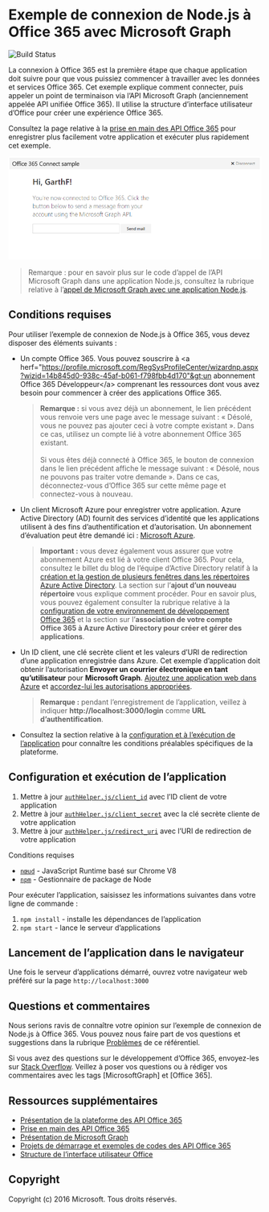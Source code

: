 # Exemple de connexion de Node.js à Office 365 avec Microsoft Graph
![Build Status](https://ricalo.visualstudio.com/_apis/public/build/definitions/06256fa7-d8e5-4ca0-8639-7c00eb6f1fe9/10/badge "Build Status")

La connexion à Office 365 est la première étape que chaque application doit suivre pour que vous puissiez commencer à travailler avec les données et services Office 365. Cet exemple explique comment connecter, puis appeler un point de terminaison via l’API Microsoft Graph (anciennement appelée API unifiée Office 365). Il utilise la structure d’interface utilisateur d’Office pour créer une expérience Office 365.

Consultez la page relative à la [prise en main des API Office 365](http://dev.office.com/getting-started/office365apis?platform=option-node#setup) pour enregistrer plus facilement votre application et exécuter plus rapidement cet exemple.

![Capture d’écran d’un exemple de connexion de Node.js à Office 365](../readme-imgs/screenshot.PNG)
> Remarque : pour en savoir plus sur le code d’appel de l’API Microsoft Graph dans une application Node.js, consultez la rubrique relative à l’[appel de Microsoft Graph avec une application Node.js](https://graph.microsoft.io/docs/platform/nodejs).

## Conditions requises

Pour utiliser l’exemple de connexion de Node.js à Office 365, vous devez disposer des éléments suivants :
* Un compte Office 365. Vous pouvez souscrire à &lt;a herf="https://profile.microsoft.com/RegSysProfileCenter/wizardnp.aspx?wizid=14b845d0-938c-45af-b061-f798fbb4d170"&gt;un abonnement Office 365 Développeur&lt;/a&gt; comprenant les ressources dont vous avez besoin pour commencer à créer des applications Office 365.

     > **Remarque :**
     si vous avez déjà un abonnement, le lien précédent vous renvoie vers une page avec le message suivant : « Désolé, vous ne pouvez pas ajouter ceci à votre compte existant ». Dans ce cas, utilisez un compte lié à votre abonnement Office 365 existant.<br /><br />
     Si vous êtes déjà connecté à Office 365, le bouton de connexion dans le lien précédent affiche le message suivant : « Désolé, nous ne pouvons pas traiter votre demande ». Dans ce cas, déconnectez-vous d’Office 365 sur cette même page et connectez-vous à nouveau.
* Un client Microsoft Azure pour enregistrer votre application. Azure Active Directory (AD) fournit des services d’identité que les applications utilisent à des fins d’authentification et d’autorisation. Un abonnement d’évaluation peut être demandé ici : [Microsoft Azure](https://account.windowsazure.com/SignUp).

     > **Important :**
     vous devez également vous assurer que votre abonnement Azure est lié à votre client Office 365. Pour cela, consultez le billet du blog de l’équipe d’Active Directory relatif à la [création et la gestion de plusieurs fenêtres dans les répertoires Azure Active Directory](http://blogs.technet.com/b/ad/archive/2013/11/08/creating-and-managing-multiple-windows-azure-active-directories.aspx). La section sur l’**ajout d’un nouveau répertoire** vous explique comment procéder. Pour en savoir plus, vous pouvez également consulter la rubrique relative à la [configuration de votre environnement de développement Office 365](https://msdn.microsoft.com/office/office365/howto/setup-development-environment#bk_CreateAzureSubscription) et la section sur l’**association de votre compte Office 365 à Azure Active Directory pour créer et gérer des applications**.
* Un ID client, une clé secrète client et les valeurs d’URI de redirection d’une application enregistrée dans Azure. Cet exemple d’application doit obtenir l’autorisation **Envoyer un courrier électronique en tant qu’utilisateur** pour **Microsoft Graph**. [Ajoutez une application web dans Azure](https://msdn.microsoft.com/office/office365/HowTo/add-common-consent-manually#bk_RegisterWebApp) et [accordez-lui les autorisations appropriées](https://github.com/OfficeDev/O365-Nodejs-Microsoft-Graph-Connect/wiki/Grant-permissions-to-the-Connect-application-in-Azure).

     > **Remarque :**
     pendant l’enregistrement de l’application, veillez à indiquer **http://localhost:3000/login** comme **URL d’authentification**.
     
* Consultez la section relative à la [configuration et à l’exécution de l’application](#configure-and-run-the-app) pour connaître les conditions préalables spécifiques de la plateforme.

## Configuration et exécution de l’application

1. Mettre à jour [```authHelper.js/client_id```](authHelper.js#L7) avec l’ID client de votre application
2. Mettre à jour [```authHelper.js/client_secret```](authHelper.js#L8) avec la clé secrète cliente de votre application
3. Mettre à jour [```authHelper.js/redirect_uri```](authHelper.js#L9) avec l’URI de redirection de votre application

Conditions requises
* [```nœud```](https://nodejs.org/en/) - JavaScript Runtime basé sur Chrome V8
* [```npm```](https://docs.npmjs.com/getting-started/installing-node) - Gestionnaire de package de Node

Pour exécuter l’application, saisissez les informations suivantes dans votre ligne de commande :

1. ```npm install``` - installe les dépendances de l’application
2. ```npm start``` - lance le serveur d’applications


## Lancement de l’application dans le navigateur
Une fois le serveur d’applications démarré, ouvrez votre navigateur web préféré sur la page ```http://localhost:3000```

## Questions et commentaires

Nous serions ravis de connaître votre opinion sur l’exemple de connexion de Node.js à Office 365. Vous pouvez nous faire part de vos questions et suggestions dans la rubrique [Problèmes](https://github.com/OfficeDev/O365-Nodejs-Microsoft-Graph-Connect/issues) de ce référentiel.

Si vous avez des questions sur le développement d’Office 365, envoyez-les sur [Stack Overflow](http://stackoverflow.com/questions/tagged/Office365+MicrosoftGraph). Veillez à poser vos questions ou à rédiger vos commentaires avec les tags [MicrosoftGraph] et [Office 365].
  
## Ressources supplémentaires

* [Présentation de la plateforme des API Office 365](https://msdn.microsoft.com/office/office365/howto/platform-development-overview)
* [Prise en main des API Office 365](http://dev.office.com/getting-started/office365apis)
* [Présentation de Microsoft Graph](http://graph.microsoft.io)
* [Projets de démarrage et exemples de codes des API Office 365](https://msdn.microsoft.com/office/office365/howto/starter-projects-and-code-samples)
* [Structure de l’interface utilisateur Office](https://github.com/OfficeDev/Office-UI-Fabric)

## Copyright
Copyright (c) 2016 Microsoft. Tous droits réservés.


